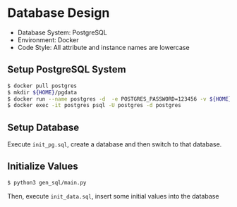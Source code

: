 # Database Design

*   Database System: PostgreSQL
*   Environment: Docker
*   Code Style: All attribute and instance names are lowercase

## Setup PostgreSQL System

```bash
$ docker pull postgres
$ mkdir ${HOME}/pgdata
$ docker run --name postgres -d  -e POSTGRES_PASSWORD=123456 -v ${HOME}/pgdata/:/var/lib/postgresql/data -p 5432:5432 postgres 
$ docker exec -it postgres psql -U postgres -d postgres
```

## Setup Database

Execute `init_pg.sql`, create a database and then switch to that database.

## Initialize Values

```bash
$ python3 gen_sql/main.py
```

Then, execute `init_data.sql`, insert some initial values into the database

